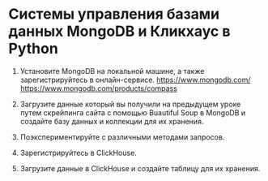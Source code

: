 # Системы управления базами данных MongoDB и Кликхаус в Python

1. Установите MongoDB на локальной машине, а также зарегистрируйтесь в онлайн-сервисе. https://www.mongodb.com/ https://www.mongodb.com/products/compass

2. Загрузите данные который вы получили на предыдущем уроке путем скрейпинга сайта с помощью Buautiful Soup в MongoDB и создайте базу данных и коллекции для их хранения.

3. Поэкспериментируйте с различными методами запросов.

4. Зарегистрируйтесь в ClickHouse.

5. Загрузите данные в ClickHouse и создайте таблицу для их хранения.